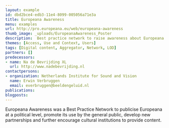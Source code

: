 ```yaml
---
layout: example
id: dbd2bce4-edb3-11e4-8099-005056a71e3a
title: Europeana Awareness
menu: examples
url: http://pro.europeana.eu/web/europeana-awareness
thumb_image: _uploads/EuropeanaAwareness_Poster
description:  Best practice network to raise awareness about Europeana
themes: [Access, Use and Context, Users]
tags: [Digital content, Aggregator, Network, LOD]
partners: []
predecessors: 
- name: Na de Bevrijding XL
  url: http://www.nadebevrijding.nl
contactpersons: 
- organization: Netherlands Institute for Sound and Vision
  name: Erwin Verbruggen
  email: everbruggen@beeldengeluid.nl
publications: 
blogposts: 
---
```

<p>Europeana Awareness was a Best Practice Network to publicise Europeana at a political level, promote its use by the general public, develop new partnerships and further encourage cultural institutions to provide content.</p>
